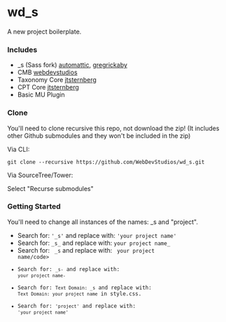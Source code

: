 wd_s
====

A new project boilerplate.

### Includes

* _s (Sass fork)     [automattic](https://github.com/Automattic/_s), [gregrickaby](https://github.com/gregrickaby/_s/tree/sass)
* CMB                [webdevstudios](https://github.com/WebDevStudios/Custom-Metaboxes-and-Fields-for-WordPress)
* Taxonomy Core      [jtsternberg](https://github.com/jtsternberg/Taxonomy_core)
* CPT Core           [jtsternberg](https://github.com/jtsternberg/CPT_Core)
* Basic MU Plugin

### Clone

You'll need to clone recursive this repo, not download the zip! (It includes other Github submodules and they won't be included in the zip)

Via CLI:

`git clone --recursive https://github.com/WebDevStudios/wd_s.git`

Via SourceTree/Tower:

Select "Recurse submodules"

### Getting Started

You'll need to change all instances of the names: _s and "project".

* Search for: `'_s'` and replace with: `'your project name'`
* Search for: `_s_` and replace with: `your project name_`
* Search for: <code>&nbsp;_s</code> and replace with: <code>&nbsp;your project name/code>
* Search for: `_s-` and replace with: `your project name-`
* Search for: `Text Domain: _s` and replace with: `Text Domain: your project name` in style.css.
* Search for: `'project'` and replace with: `'your project name'`
